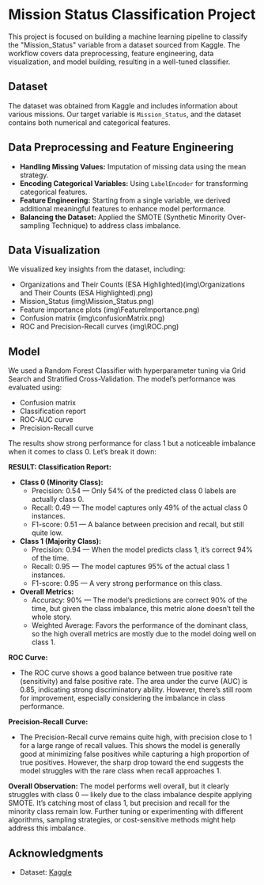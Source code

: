 # Mission Status Classification Project

This project is focused on building a machine learning pipeline to classify the "Mission_Status" variable from a dataset sourced from Kaggle. The workflow covers data preprocessing, feature engineering, data visualization, and model building, resulting in a well-tuned classifier.

## Dataset
The dataset was obtained from Kaggle and includes information about various missions. Our target variable is `Mission_Status`, and the dataset contains both numerical and categorical features.

## Data Preprocessing and Feature Engineering
- **Handling Missing Values:** Imputation of missing data using the mean strategy.
- **Encoding Categorical Variables:** Using `LabelEncoder` for transforming categorical features.
- **Feature Engineering:** Starting from a single variable, we derived additional meaningful features to enhance model performance.
- **Balancing the Dataset:** Applied the SMOTE (Synthetic Minority Over-sampling Technique) to address class imbalance.

## Data Visualization
We visualized key insights from the dataset, including:
- Organizations and Their Counts (ESA Highlighted)(img\Organizations and Their Counts (ESA Highlighted).png)
- Mission_Status (img\Mission_Status.png)
- Feature importance plots (img\FeatureImportance.png)
- Confusion matrix (img\confusionMatrix.png)
- ROC and Precision-Recall curves (img\ROC.png)

## Model
We used a Random Forest Classifier with hyperparameter tuning via Grid Search and Stratified Cross-Validation. The model’s performance was evaluated using:
- Confusion matrix
- Classification report
- ROC-AUC curve
- Precision-Recall curve




The results show strong performance for class 1 but a noticeable imbalance when it comes to class 0. Let’s break it down:

**RESULT: Classification Report:**
- **Class 0 (Minority Class):**
  - Precision: 0.54 — Only 54% of the predicted class 0 labels are actually class 0.
  - Recall: 0.49 — The model captures only 49% of the actual class 0 instances.
  - F1-score: 0.51 — A balance between precision and recall, but still quite low.
- **Class 1 (Majority Class):**
  - Precision: 0.94 — When the model predicts class 1, it’s correct 94% of the time.
  - Recall: 0.95 — The model captures 95% of the actual class 1 instances.
  - F1-score: 0.95 — A very strong performance on this class.
- **Overall Metrics:**
  - Accuracy: 90% — The model’s predictions are correct 90% of the time, but given the class imbalance, this metric alone doesn’t tell the whole story.
  - Weighted Average: Favors the performance of the dominant class, so the high overall metrics are mostly due to the model doing well on class 1.

**ROC Curve:**
- The ROC curve shows a good balance between true positive rate (sensitivity) and false positive rate. The area under the curve (AUC) is 0.85, indicating strong discriminatory ability. However, there’s still room for improvement, especially considering the imbalance in class performance.

**Precision-Recall Curve:**
- The Precision-Recall curve remains quite high, with precision close to 1 for a large range of recall values. This shows the model is generally good at minimizing false positives while capturing a high proportion of true positives. However, the sharp drop toward the end suggests the model struggles with the rare class when recall approaches 1.

**Overall Observation:**
The model performs well overall, but it clearly struggles with class 0 — likely due to the class imbalance despite applying SMOTE. It’s catching most of class 1, but precision and recall for the minority class remain low. Further tuning or experimenting with different algorithms, sampling strategies, or cost-sensitive methods might help address this imbalance.

## Acknowledgments
- Dataset: [Kaggle](https://www.kaggle.com/)


